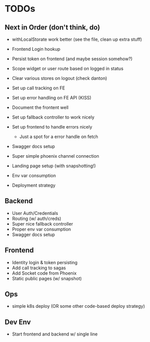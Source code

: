 # TODOs

## Next in Order (don't think, do)

- withLocalStorate work better
  (see the file, clean up extra stuff)
- Frontend Login hookup
- Persist token on frontend (and maybe session somehow?)
- Scope widget or user route based on logged in status
- Clear various stores on logout (check danton)
- Set up call tracking on FE
- Set up error handling on FE API (KISS)
- Document the frontent well

- Set up fallback controller to work nicely
- Set up frontend to handle errors nicely
  - Just a spot for a error handle on fetch
- Swagger docs setup
- Super simple phoenix channel connection
- Landing page setup (with snapshotting!)
- Env var consumption
- Deployment strategy

## Backend

- User Auth/Credentials
- Routing (w/ auth/creds)
- Super nice fallback controller
- Proper env var consumption
- Swagger docs setup

## Frontend

- Identity login & token persisting
- Add call tracking to sagas
- Add Socket code from Phoenix
- Static public pages (w/ snapshot)

## Ops

- simple k8s deploy (OR some other code-based deploy strategy)

## Dev Env

- Start frontend and backend w/ single line
